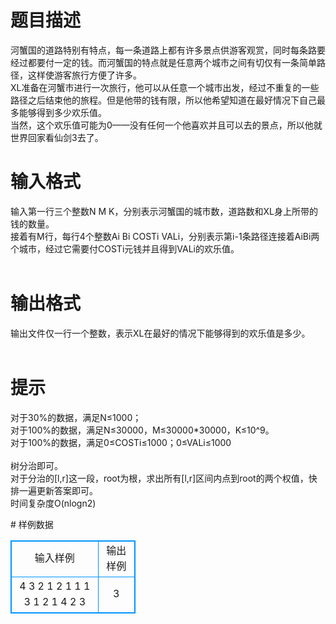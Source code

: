 # 

 
 # 题目描述 
<p>
河蟹国的道路特别有特点，每一条道路上都有许多景点供游客观赏，同时每条路要经过都要付一定的钱。而河蟹国的特点就是任意两个城市之间有切仅有一条简单路径，这样使游客旅行方便了许多。<br>XL准备在河蟹市进行一次旅行，他可以从任意一个城市出发，经过不重复的一些路径之后结束他的旅程。但是他带的钱有限，所以他希望知道在最好情况下自己最多能够得到多少欢乐值。<br>当然，这个欢乐值可能为0——没有任何一个他喜欢并且可以去的景点，所以他就世界回家看仙剑3去了。<br></p> 

 
 # 输入格式 
<p>
输入第一行三个整数N M K，分别表示河蟹国的城市数，道路数和XL身上所带的钱的数量。<br>接着有M行，每行4个整数Ai Bi COSTi VALi，分别表示第i-1条路径连接着AiBi两个城市，经过它需要付COSTi元钱并且得到VALi的欢乐值。<br><br></p> 

 
 # 输出格式 
<p>
输出文件仅一行一个整数，表示XL在最好的情况下能够得到的欢乐值是多少。<br><br></p> 

 
 # 提示 
<p>
对于30%的数据，满足N≤1000；<br>对于100%的数据，满足N≤30000，M≤30000*30000，K≤10^9。<br>对于100%的数据，满足0≤COSTi≤1000；0≤VALi≤1000<br><br>树分治即可。<br>对于分治的[l,r]这一段，root为根，求出所有[l,r]区间内点到root的两个权值，快排一遍更新答案即可。<br>时间复杂度O(nlogn2)</p> 
# 样例数据
<style>
        table,table tr th, table tr td { border:1px solid #0094ff; }
        table { width: 200px; min-height: 25px; line-height: 25px; text-align: center; border-collapse: collapse;}   
    </style>
<table>
	<tr>
		<td>输入样例</td>
		<td>输出样例</td>
	</tr>
<tr><td>4 3 2
1 2 1 1
1 3 1 2
1 4 2 3
</td><td>3</td></tr></table>

